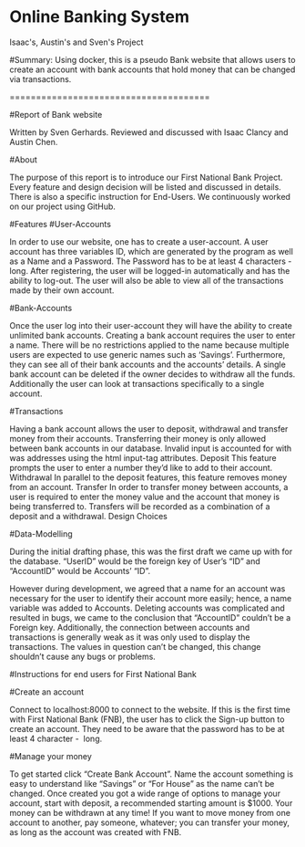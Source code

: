 # Online Banking System
Isaac's, Austin's and Sven's  Project

#Summary:
Using docker, this is a pseudo Bank website that allows users to 
create an account with bank accounts that hold money that can be changed via transactions.

======================================

#Report of Bank website

Written by Sven Gerhards. Reviewed and discussed with Isaac Clancy and Austin Chen.

#About

The purpose of this report is to introduce our First National Bank Project. Every feature and design decision will be listed and discussed in details. There is also a specific instruction for End-Users.
We continuously worked on our project using GitHub.

#Features
#User-Accounts

In order to use our website, one has to create a user-account. A user account has three variables ID, which are generated by the program as well as a Name and a Password. The Password has to be at least 4 characters - long. After registering, the user will be logged-in automatically and has the ability to log-out. The user will also be able to view all of the transactions made by their own account.

#Bank-Accounts

Once the user log into their user-account they will have the ability to create unlimited bank accounts. Creating a bank account requires the user to enter a name. There will be no restrictions applied to the name because multiple users are expected to use generic names such as ‘Savings’. Furthermore, they can see all of their bank accounts and the accounts’ details. A single bank account can be deleted if the owner decides to withdraw all the funds. Additionally the user can look at transactions specifically to a single account.

#Transactions

Having a bank account allows the user to deposit, withdrawal and transfer money from their accounts. Transferring their money is only allowed between bank accounts in our database. Invalid input is accounted for with was addresses using the html input-tag attributes.
	Deposit
	This feature prompts the user to enter a number they’d like to add to their account.
	Withdrawal
	In parallel to the deposit features, this feature removes money from an account.
	Transfer
In order to transfer money between accounts, a user is required to enter the money value and the account that money is being transferred to. Transfers will be recorded as a combination of a deposit and a withdrawal.
Design Choices

#Data-Modelling

During the initial drafting phase, this was the first draft we came up with for the database.
“UserID” would be the foreign key of User’s “ID” and “AccountID” would be Accounts’ “ID”.


However during development, we agreed that a name for an account was necessary for the user to identify their account more easily; hence, a name variable was added to Accounts.
Deleting accounts was complicated and resulted in bugs, we came to the conclusion that “AccountID” couldn’t be a Foreign key. Additionally, the connection between accounts and transactions is generally weak as it was only used to display the transactions. The values in question can’t be changed, this change shouldn’t cause any bugs or problems.


#Instructions for end users for First National Bank

#Create an account

Connect to localhost:8000 to connect to the website. 
If this is the first time with First National Bank (FNB), the user has to click the Sign-up button to create an account. They need to be aware that the password has to be at least 4 character -  long. 



#Manage your money

To get started click “Create Bank Account”. Name the account something is easy to understand like “Savings” or “For House” as the name can’t be changed. 
Once created you got a wide range of options to manage your account, start with deposit, a recommended starting amount is $1000. Your money can be withdrawn at any time! If you want to move money from one account to another, pay someone, whatever; you can transfer your money, as long as the account was created with FNB.



